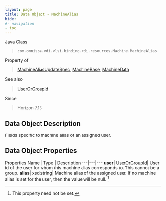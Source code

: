 ```yaml
---
layout: page
title: Data Object - MachineAlias
hide:
#- navigation
- toc
---
```






Java Class
> `com.omnissa.vdi.vlsi.binding.vdi.resources.Machine.MachineAlias`

Property of
> [MachineAliasUpdateSpec](vdi.resources.Machine.MachineAliasUpdateSpec.md#field_detail), [MachineBase](vdi.resources.Machine.MachineBase.md#field_detail), [MachineData](vdi.resources.Machine.MachineData.md#field_detail)

See also
> [UserOrGroupId](vdi.entity.UserOrGroupId.md)

Since
> Horizon 7.13


## Data Object Description

Fields specific to machine alias of an assigned user.

## Data Object Properties
Properties
Name |  Type |  Description
---|---|---
**user**| [UserOrGroupId](vdi.entity.UserOrGroupId.md)|  User id of the user for whom this machine alias corresponds to. This cannot be a group.
**alias**|  xsd:string|  Machine alias of the assigned user. If no machine alias is set for the user, then the value will be null. [^1]
 


 


[^1]: This property need not be set.